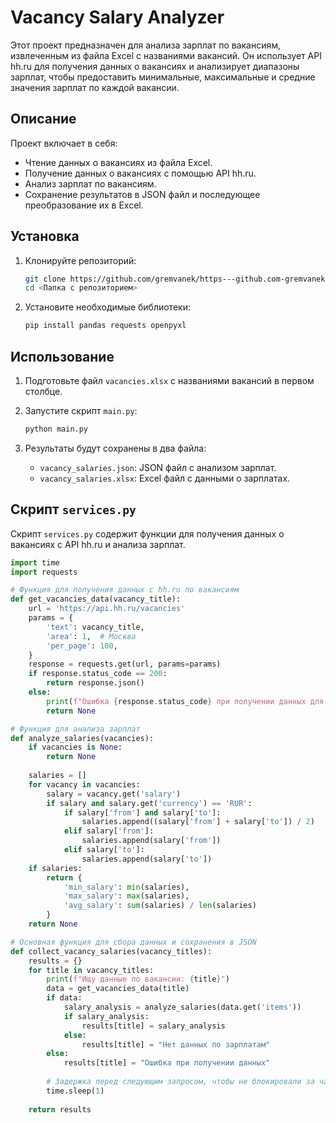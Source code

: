 # Vacancy Salary Analyzer

Этот проект предназначен для анализа зарплат по вакансиям, извлеченным из файла Excel с названиями вакансий. Он использует API hh.ru для получения данных о вакансиях и анализирует диапазоны зарплат, чтобы предоставить минимальные, максимальные и средние значения зарплат по каждой вакансии.

## Описание

Проект включает в себя:

- Чтение данных о вакансиях из файла Excel.
- Получение данных о вакансиях с помощью API hh.ru.
- Анализ зарплат по вакансиям.
- Сохранение результатов в JSON файл и последующее преобразование их в Excel.

## Установка

1. Клонируйте репозиторий:

    ```bash
    git clone https://github.com/gremvanek/https---github.com-gremvanek-Vacancy-Salary
    cd <Папка с репозиторием>
    ```

2. Установите необходимые библиотеки:

    ```bash
    pip install pandas requests openpyxl
    ```

## Использование

1. Подготовьте файл `vacancies.xlsx` с названиями вакансий в первом столбце.

2. Запустите скрипт `main.py`:

    ```bash
    python main.py
    ```

3. Результаты будут сохранены в два файла:
    - `vacancy_salaries.json`: JSON файл с анализом зарплат.
    - `vacancy_salaries.xlsx`: Excel файл с данными о зарплатах.

## Скрипт `services.py`

Скрипт `services.py` содержит функции для получения данных о вакансиях с API hh.ru и анализа зарплат.

```python
import time
import requests

# Функция для получения данных с hh.ru по вакансиям
def get_vacancies_data(vacancy_title):
    url = 'https://api.hh.ru/vacancies'
    params = {
        'text': vacancy_title,
        'area': 1,  # Москва
        'per_page': 100,
    }
    response = requests.get(url, params=params)
    if response.status_code == 200:
        return response.json()
    else:
        print(f"Ошибка {response.status_code} при получении данных для вакансии '{vacancy_title}'")
        return None

# Функция для анализа зарплат
def analyze_salaries(vacancies):    
    if vacancies is None:
        return None
    
    salaries = []
    for vacancy in vacancies:
        salary = vacancy.get('salary')
        if salary and salary.get('currency') == 'RUR':
            if salary['from'] and salary['to']:
                salaries.append((salary['from'] + salary['to']) / 2)
            elif salary['from']:
                salaries.append(salary['from'])
            elif salary['to']:
                salaries.append(salary['to'])
    if salaries:
        return {
            'min_salary': min(salaries),
            'max_salary': max(salaries),
            'avg_salary': sum(salaries) / len(salaries)
        }
    return None

# Основная функция для сбора данных и сохранения в JSON
def collect_vacancy_salaries(vacancy_titles):
    results = {}
    for title in vacancy_titles:
        print(f"Ищу данные по вакансии: {title}")
        data = get_vacancies_data(title)
        if data:
            salary_analysis = analyze_salaries(data.get('items'))
            if salary_analysis:
                results[title] = salary_analysis
            else:
                results[title] = "Нет данных по зарплатам"
        else:
            results[title] = "Ошибка при получении данных"
        
        # Задержка перед следующим запросом, чтобы не блокировали за частые запросы
        time.sleep(1)
    
    return results

